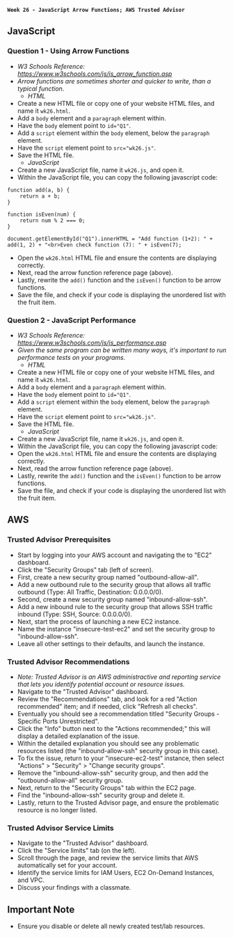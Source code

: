 **`Week 26 - JavaScript Arrow Functions; AWS Trusted Advisor`**

## JavaScript

### Question 1 - Using Arrow Functions
- *W3 Schools Reference: https://www.w3schools.com/js/js_arrow_function.asp*
- *Arrow functions are sometimes shorter and quicker to write, than a typical function.*
  - *HTML*
- Create a new HTML file or copy one of your website HTML files, and name it `wk26.html`.
- Add a `body` element and a `paragraph` element within.
- Have the `body` element point to `id="Q1"`.
- Add a `script` element within the `body` element, below the `paragraph` element.
- Have the `script` element point to `src="wk26.js"`. 
- Save the HTML file.
  - *JavaScript*
- Create a new JavaScript file, name it `wk26.js`, and open it.
- Within the JavaScript file, you can copy the following javascript code:
```
function add(a, b) {
    return a + b;
}

function isEven(num) {
    return num % 2 === 0;
}

document.getElementById("Q1").innerHTML = "Add function (1+2): " + add(1, 2) + "<br>Even check function (7): " + isEven(7);
```
- Open the  `wk26.html` HTML file and ensure the contents are displaying correctly.
- Next, read the arrow function reference page (above).
- Lastly, rewrite the `add()` function and the `isEven()` function to be arrow functions.
- Save the file, and check if your code is displaying the unordered list with the fruit item.

### Question 2 - JavaScript Performance
- *W3 Schools Reference: https://www.w3schools.com/js/js_performance.asp*
- *Given the same program can be written many ways, it's important to run performance tests on your programs.*
  - *HTML*
- Create a new HTML file or copy one of your website HTML files, and name it `wk26.html`.
- Add a `body` element and a `paragraph` element within.
- Have the `body` element point to `id="Q1"`.
- Add a `script` element within the `body` element, below the `paragraph` element.
- Have the `script` element point to `src="wk26.js"`. 
- Save the HTML file.
  - *JavaScript*
- Create a new JavaScript file, name it `wk26.js`, and open it.
- Within the JavaScript file, you can copy the following javascript code:
- Open the  `wk26.html` HTML file and ensure the contents are displaying correctly.
- Next, read the arrow function reference page (above).
- Lastly, rewrite the `add()` function and the `isEven()` function to be arrow functions.
- Save the file, and check if your code is displaying the unordered list with the fruit item.

## AWS

### Trusted Advisor Prerequisites
- Start by logging into your AWS account and navigating the to "EC2" dashboard.
- Click the "Security Groups" tab (left of screen).
- First, create a new security group named "outbound-allow-all".
- Add a new outbound rule to the security group that allows all traffic outbound (Type: All Traffic, Destination: 0.0.0.0/0).
- Second, create a new security group named "inbound-allow-ssh".
- Add a new inbound rule to the security group that allows SSH traffic inbound (Type: SSH, Source: 0.0.0.0/0).
- Next, start the process of launching a new EC2 instance.
- Name the instance "insecure-test-ec2" and set the security group to "inbound-allow-ssh".
- Leave all other settings to their defaults, and launch the instance.

### Trusted Advisor Recommendations
- *Note: Trusted Advisor is an AWS administractive and reporting service that lets you identify potential account or resource issues.*
- Navigate to the "Trusted Advisor" dashboard.
- Review the "Recommendations" tab, and look for a red "Action recommended" item; and if needed, click "Refresh all checks".
- Eventually you should see a recommendation titled "Security Groups - Specific Ports Unrestricted".
- Click the "Info" button next to the "Actions recommended;" this will display a detailed explanation of the issue.
- Within the detailed explanation you should see any problematic resources listed (the "inbound-allow-ssh" security group in this case).
- To fix the issue, return to your "insecure-ec2-test" instance, then select "Actions" > "Security" > "Change security groups".
- Remove the "inbound-allow-ssh" security group, and then add the "outbound-allow-all" security group.
- Next, return to the "Security Groups" tab within the EC2 page.
- Find the "inbound-allow-ssh" security group and delete it.
- Lastly, return to the Trusted Advisor page, and ensure the problematic resource is no longer listed.

### Trusted Advisor Service Limits
- Navigate to the "Trusted Advisor" dashboard.
- Click the "Service limits" tab (on the left).
- Scroll through the page, and review the service limits that AWS automatically set for your account.
- Identify the service limits for IAM Users, EC2 On-Demand Instances, and VPC.
- Discuss your findings with a classmate.

## Important Note
- Ensure you disable or delete all newly created test/lab resources.
